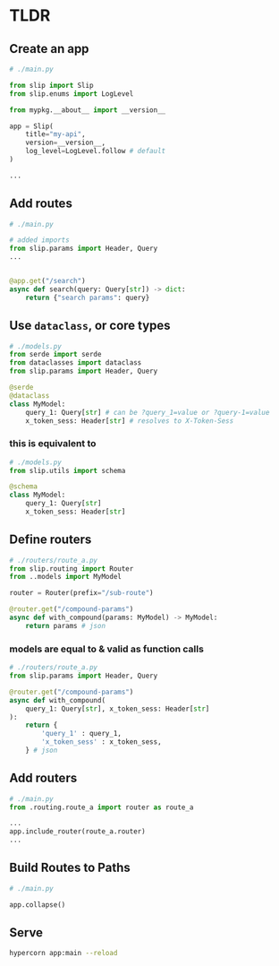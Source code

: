 # TLDR

## Create an app

```py
# ./main.py

from slip import Slip
from slip.enums import LogLevel

from mypkg.__about__ import __version__

app = Slip( 
    title="my-api",
    version=__version__,
    log_level=LogLevel.follow # default
)

...

```


## Add routes
```py
# ./main.py

# added imports
from slip.params import Header, Query
...


@app.get("/search")
async def search(query: Query[str]) -> dict:
    return {"search params": query}

```

## Use `dataclass`, or core types
```py
# ./models.py
from serde import serde
from dataclasses import dataclass
from slip.params import Header, Query

@serde
@dataclass
class MyModel:
    query_1: Query[str] # can be ?query_1=value or ?query-1=value
    x_token_sess: Header[str] # resolves to X-Token-Sess
```
### this is equivalent to 
```py
# ./models.py
from slip.utils import schema

@schema
class MyModel:
    query_1: Query[str] 
    x_token_sess: Header[str] 

```

## Define routers
```py
# ./routers/route_a.py
from slip.routing import Router
from ..models import MyModel

router = Router(prefix="/sub-route")

@router.get("/compound-params")
async def with_compound(params: MyModel) -> MyModel:
    return params # json

```
### models are equal to & valid as function calls
```py
# ./routers/route_a.py
from slip.params import Header, Query

@router.get("/compound-params")
async def with_compound(
    query_1: Query[str], x_token_sess: Header[str]
):
    return {
        'query_1' : query_1,
        'x_token_sess' : x_token_sess,
    } # json
```

## Add routers
```py
# ./main.py
from .routing.route_a import router as route_a

...
app.include_router(route_a.router)
...
```

## Build Routes to Paths
```py
# ./main.py

app.collapse()
```

## Serve
```bash
hypercorn app:main --reload
```
